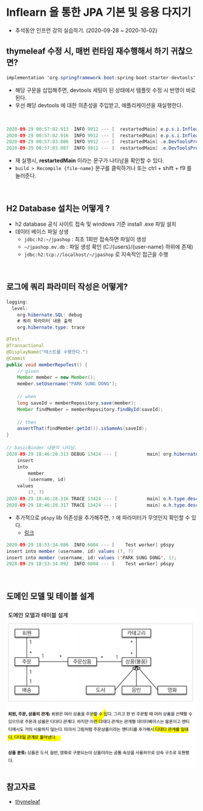 # Inflearn 을 통한 JPA 기본 및 응용 다지기
* 추석동안 인프런 강의 실습하기. (2020-09-28 ~ 2020-10-02)

## thymeleaf 수정 시, 매번 런타임 재수행해서 하기 귀찮으면?
```java
implementation 'org.springframework.boot:spring-boot-starter-devtools'
```
* 해당 구문을 삽입해주면, devtools 세팅이 된 상태에서 템플릿 수정 시 반영이 바로 된다.
* 우선 해당 devtools 에 대한 의존성을 주입받고, 애플리케이션을 재실행한다.

<BR>

```java
2020-09-29 00:57:02.913  INFO 9912 --- [  restartedMain] e.p.s.i.InflearnJpaBasisApplication      : Starting InflearnJpaBasisApplication on DESKTOP-PARK with PID 9912 (D:\doubler\dev\pasudo123-workspace\inflearn-jpa-basis\build\classes\java\main started by PASUDO in D:\doubler\dev\pasudo123-workspace\inflearn-jpa-basis)
2020-09-29 00:57:02.916  INFO 9912 --- [  restartedMain] e.p.s.i.InflearnJpaBasisApplication      : No active profile set, falling back to default profiles: default
2020-09-29 00:57:03.086  INFO 9912 --- [  restartedMain] .e.DevToolsPropertyDefaultsPostProcessor : Devtools property defaults active! Set 'spring.devtools.add-properties' to 'false' to disable
2020-09-29 00:57:03.087  INFO 9912 --- [  restartedMain] .e.DevToolsPropertyDefaultsPostProcessor : For additional web related logging consider setting the 'logging.level.web' property to 'DEBUG'
```
* 재 실행시, __restartedMain__ 이라는 문구가 나타남을 확인할 수 있다.
* `build > Recompile {file-name}` 문구를 클릭하거나 또는 ctrl + shift + f9 를 눌러준다.

<BR>

## H2 Database 설치는 어떻게 ?
* h2 database 공식 사이트 접속 및 windows 기준 install .exe 파일 설치
* 데이터 베이스 파일 상생
    * `jdbc:h2:~/jpashop` : 최초 1회만 접속하면 파일이 생성
    * `~/jpashop.mv.db` : 파일 생성 확인 (C:/{users}/{user-name} 하위에 존재)
    * `jdbc:h2:tcp://localhost/~/jpashop` 로 지속적인 접근을 수행

<BR>

## 로그에 쿼리 파라미터 작성은 어떻게?
```java
logging:
  level:
    org.hibernate.SQL: debug
    # 쿼리 파라미터 내용 출력
    org.hibernate.type: trace
```

```java
@Test
@Transactional
@DisplayName("테스트를 수행한다.")
@Commit
public void memberRepoTest() {
    // given
    Member member = new Member();
    member.setUsername("PARK SUNG DONG");

    // when
    long saveId = memberRepository.save(member);
    Member findMember = memberRepository.findById(saveId);

    // then
    assertThat(findMember.getId()).isSameAs(saveId);
}

// basicBinder 내용이 나타남.
2020-09-29 18:46:28.313 DEBUG 13424 --- [           main] org.hibernate.SQL                        : 
    insert 
    into
        member
        (username, id) 
    values
        (?, ?)
2020-09-29 18:46:28.316 TRACE 13424 --- [           main] o.h.type.descriptor.sql.BasicBinder      : binding parameter [1] as [VARCHAR] - [PARK SUNG DONG]
2020-09-29 18:46:28.317 TRACE 13424 --- [           main] o.h.type.descriptor.sql.BasicBinder      : binding parameter [2] as [BIGINT] - [1]
```

* 추가적으로 `p6spy` lib 의존성을 추가해주면, `?` 에 파라미터가 무엇인지 확인할 수 있다.
    * [링크](https://github.com/gavlyukovskiy/spring-boot-data-source-decorator)
    
```java
2020-09-29 18:53:34.086  INFO 6004 --- [    Test worker] p6spy                                    : #1601373214086 | took 0ms | statement | connection 3| url jdbc:h2:tcp://localhost/~/jpashop
insert into member (username, id) values (?, ?)
insert into member (username, id) values ('PARK SUNG DONG', 1);
2020-09-29 18:53:34.092  INFO 6004 --- [    Test worker] p6spy                                    : #1601373214092 | took 0ms | commit | co
```

<BR>

## 도메인 모델 및 테이블 설계
<img src="./images/2020-09-29_jpashop01.PNG"  alt="image"/>



## 참고자료
* [thymeleaf](https://www.thymeleaf.org/)